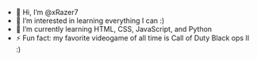 - 👋 Hi, I’m @xRazer7
- 👀 I’m interested in learning everything I can :)
- 🌱 I’m currently learning HTML, CSS, JavaScript, and Python
- ⚡ Fun fact: my favorite videogame of all time is Call of Duty Black ops II :)

